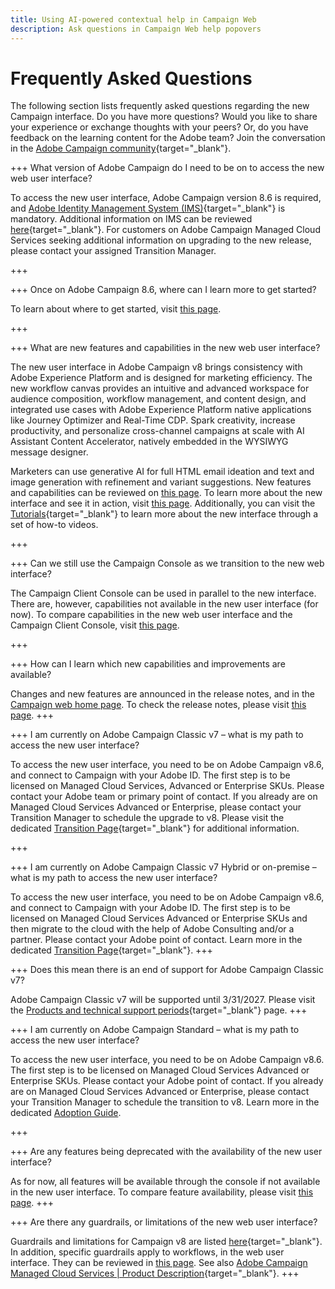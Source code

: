 ```yaml
---
title: Using AI-powered contextual help in Campaign Web
description: Ask questions in Campaign Web help popovers
---
```


# Frequently Asked Questions

The following section lists frequently asked questions regarding the new Campaign interface. Do you have more questions? Would you like to share your experience or exchange thoughts with your peers? Or, do you have feedback on the learning content for the Adobe team? Join the conversation in the [Adobe Campaign community](https://experienceleaguecommunities.adobe.com/t5/adobe-campaign-classic-v7/ct-p/adobe-campaign-classic-community){target="_blank"}.


+++ What version of Adobe Campaign do I need to be on to access the new web user interface?

To access the new user interface, Adobe Campaign version 8.6 is required, and  [Adobe Identity Management System (IMS)](https://helpx.adobe.com/enterprise/using/identity.html){target="_blank"} is mandatory. Additional information on IMS can be reviewed [here](https://experienceleague.adobe.com/en/docs/campaign/technotes-ac/tn-new/migrate-users-to-ims){target="_blank"}. For customers on Adobe Campaign Managed Cloud Services seeking additional information on upgrading to the new release, please contact your assigned Transition Manager. 

+++

+++ Once on Adobe Campaign 8.6, where can I learn more to get started? 

To learn about where to get started, visit [this page](../get-started/get-started.md). 

+++

+++ What are new features and capabilities in the new web user interface?

The new user interface in Adobe Campaign v8 brings consistency with Adobe Experience Platform and is designed for marketing efficiency. The new workflow canvas provides an intuitive and advanced workspace for audience composition, workflow management, and content design, and integrated use cases with Adobe Experience Platform native applications like Journey Optimizer and Real-Time CDP.  Spark creativity, increase productivity, and personalize cross-channel campaigns at scale with AI Assistant Content Accelerator, natively embedded in the WYSIWYG message designer. 

Marketers can use generative AI for full HTML email ideation and text and image generation with refinement and variant suggestions. New features and capabilities can be reviewed on [this page](../rn/whats-new.md). To learn more about the new interface and see it in action, visit [this page](../get-started/user-interface.md). Additionally, you can visit the [Tutorials](https://experienceleague.adobe.com/en/docs/campaign-web-learn/tutorials/overview){target="_blank"} to learn more about the new interface through a set of how-to videos. 

+++

+++  Can we still use the Campaign Console as we transition to the new web interface? 

The Campaign Client Console can be used in parallel to the new interface. There are, however, capabilities not available in the new user interface (for now). To compare capabilities in the new web user interface and the Campaign Client Console, visit [this page](../get-started/capability-matrix.md). 

+++

+++ How can I learn which new capabilities and improvements are available? 

Changes and new features are announced in the release notes, and in the [Campaign web home page](../get-started/user-interface.md#user-interface-home). To check the release notes, please visit [this page](../rn/release-notes.md). 
+++


+++  I am currently on Adobe Campaign Classic v7 – what is my path to access the new user interface?

To access the new user interface, you need to be on Adobe Campaign v8.6, and connect to Campaign with your Adobe ID. The first step is to be licensed on Managed Cloud Services, Advanced or Enterprise SKUs. Please contact your Adobe team or primary point of contact. If you already are on Managed Cloud Services Advanced or Enterprise, please contact your Transition Manager to schedule the upgrade to v8. Please visit the dedicated [Transition Page](https://experienceleague.adobe.com/en/docs/campaign/campaign-v8/new/v7-to-v8){target="_blank"} for additional information. 

+++

+++  I am currently on Adobe Campaign Classic v7 Hybrid or on-premise – what is my path to access the new user interface?

To access the new user interface, you need to be on Adobe Campaign v8.6, and connect to Campaign with your Adobe ID. The first step is to be licensed on Managed Cloud Services Advanced or Enterprise SKUs and then migrate to the cloud with the help of Adobe Consulting and/or a partner. Please contact your Adobe point of contact. Learn more in the dedicated [Transition Page](https://experienceleague.adobe.com/en/docs/campaign/campaign-v8/new/v7-to-v8){target="_blank"}.
+++

+++ Does this mean there is an end of support for Adobe Campaign Classic v7?

Adobe Campaign Classic v7 will be supported until 3/31/2027. Please visit the [Products and technical support periods](https://helpx.adobe.com/support/programs/eol-matrix.html){target="_blank"} page.
+++

+++ I am currently on Adobe Campaign Standard – what is my path to access the new user interface?

To access the new user interface, you need to be on Adobe Campaign v8.6. The first step is to be licensed on Managed Cloud Services Advanced or Enterprise SKUs. Please contact your Adobe point of contact. If you already are on Managed Cloud Services Advanced or Enterprise, please contact your Transition Manager to schedule the transition to v8. Learn more in the dedicated [Adoption Guide](../../adoption/home.md).

+++


+++ Are any features being deprecated with the availability of the new user interface? 

As for now, all features will be available through the console if not available in the new user interface. To compare feature availability, please visit [this page](../get-started/capability-matrix.md). 
+++


+++ Are there any guardrails, or limitations of the new web user interface? 

Guardrails and limitations for Campaign v8 are listed [here](https://experienceleague.adobe.com/en/docs/campaign/campaign-v8/releases/ac-guardrails){target="_blank"}. In addition, specific guardrails apply to workflows, in the web user interface. They can be reviewed in [this page](../get-started/guardrails.md). See also [Adobe Campaign Managed Cloud Services | Product Description](https://helpx.adobe.com/legal/product-descriptions/adobe-campaign-managed-cloud-services.html){target="_blank"}.
+++
